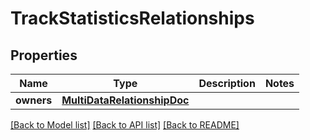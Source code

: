 # TrackStatisticsRelationships

## Properties
Name | Type | Description | Notes
------------ | ------------- | ------------- | -------------
**owners** | [**MultiDataRelationshipDoc**](MultiDataRelationshipDoc.md) |  | 

[[Back to Model list]](../README.md#documentation-for-models) [[Back to API list]](../README.md#documentation-for-api-endpoints) [[Back to README]](../README.md)


